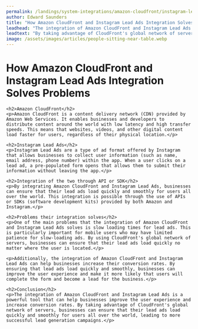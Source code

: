 ```yaml
---
permalink: /landings/system-integrations/amazon-cloudfront/instagram-lead-ads
author: Edward Saunders
title: "How Amazon CloudFront and Instagram Lead Ads Integration Solves Problems"
leadhead: "The integration of Amazon CloudFront and Instagram Lead Ads is a powerful tool that can help businesses improve the user experience and increase conversion rates"
leadtext: "By taking advantage of CloudFront's global network of servers, businesses can ensure that their lead ads load quickly and smoothly for users all over the world, leading to more successful lead generation campaigns."
image: /assets/images/articles/people-sitting-near-table.webp
---
```

<div class="arttext">    <h1>How Amazon CloudFront and Instagram Lead Ads Integration Solves Problems</h1>
    
    <h2>Amazon CloudFront</h2>
    <p>Amazon CloudFront is a content delivery network (CDN) provided by Amazon Web Services. It enables businesses and developers to distribute content around the world with low latency and high transfer speeds. This means that websites, videos, and other digital content load faster for users, regardless of their physical location.</p>
    
    <h2>Instagram Lead Ads</h2>
    <p>Instagram Lead Ads are a type of ad format offered by Instagram that allows businesses to collect user information (such as name, email address, phone number) within the app. When a user clicks on a lead ad, a pre-populated form opens that allows them to submit their information without leaving the app.</p>
    
    <h2>Integration of the two through API or SDK</h2>
    <p>By integrating Amazon CloudFront and Instagram Lead Ads, businesses can ensure that their lead ads load quickly and smoothly for users all over the world. This integration is possible through the use of APIs or SDKs (software development kits) provided by both Amazon and Instagram.</p>
    
    <h2>Problems their integration solves</h2>
    <p>One of the main problems that the integration of Amazon CloudFront and Instagram Lead Ads solves is slow loading times for lead ads. This is particularly important for mobile users who may have limited patience for slow-loading ads. By using CloudFront's global network of servers, businesses can ensure that their lead ads load quickly no matter where the user is located.</p>
    
    <p>Additionally, the integration of Amazon CloudFront and Instagram Lead Ads can help businesses increase their conversion rates. By ensuring that lead ads load quickly and smoothly, businesses can improve the user experience and make it more likely that users will complete the form and become a lead for the business.</p>
    
    <h2>Conclusion</h2>
    <p>The integration of Amazon CloudFront and Instagram Lead Ads is a powerful tool that can help businesses improve the user experience and increase conversion rates. By taking advantage of CloudFront's global network of servers, businesses can ensure that their lead ads load quickly and smoothly for users all over the world, leading to more successful lead generation campaigns.</p>
</div>